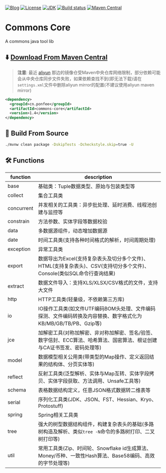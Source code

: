 [![Blog](https://img.shields.io/badge/blog-@Ponfee-informational.svg?logo=Pelican)](http://www.ponfee.cn)
[![License](https://img.shields.io/badge/license-Apache--2.0-green.svg)](https://www.apache.org/licenses/LICENSE-2.0.html)
[![JDK](https://img.shields.io/badge/jdk-8+-green.svg)](https://www.oracle.com/java/technologies/downloads/#java8)
[![Build status](https://github.com/ponfee/commons-core/workflows/build-with-maven/badge.svg)](https://github.com/ponfee/commons-core/actions)
[![Maven Central](https://img.shields.io/badge/maven--central-1.4-orange.svg?style=plastic&logo=apachemaven)](https://central.sonatype.com/artifact/cn.ponfee/commons-core/1.4)

# Commons Core

A commons java tool lib

## ⬇️ [Download From Maven Central](https://central.sonatype.com/artifact/cn.ponfee/commons-core/1.4)

> **注意**: 最近 [aliyun](https://developer.aliyun.com/mvn/search) 那边的镜像仓受Maven中央仓库网络限制，部分依赖可能会从中央仓库同步文件失败，如果依赖查找不到(即无法下载)请在`settings.xml`文件中删除aliyun mirror的配置(不建议使用aliyun maven mirror)

```xml
<dependency>
  <groupId>cn.ponfee</groupId>
  <artifactId>commons-core</artifactId>
  <version>1.4</version>
</dependency>
```

## 🔄 Build From Source

```bash
./mvnw clean package -DskipTests -Dcheckstyle.skip=true -U
```

## 🛠️ Functions
| **function** |                                           **description**                                                |
| ------------ | -------------------------------------------------------------------------------------------------------- |
| base         | 基础类：Tuple数据类型、原始与包装类型等                                                                        |
| collect      | 集合工具类                                                                                                 |
| concurrent   | 并发相关的工具类：异步批处理、延时消费、线程池创建与监控等                                                         |
| constrain    | 方法参数、实体字段等数据校验                                                                                  |
| data         | 多数据源组件，动态增加数据源                                                                                  |
| date         | 时间工具类(支持各种时间格式的解析，时间周期处理)                                                                 |
| exception    | 异常工具类                                                                                                 |
| export       | 数据导出为Excel(支持复杂表头及切分多个文件)、HTML(支持复杂表头)、CSV(支持切分多个文件)、Console(类似SQL命令行查询结果)  |
| extract      | 数据文件导入：支持XLS/XLSX/CSV格式的文件，支持大文件                                                            |
| http         | HTTP工具类(轻量级，不依赖第三方库)                                                                            |
| io           | IO操作工具类(如文件UTF编码BOM头处理、文件编码探测、文件编码转换及内容替换、数字格式化为KB/MB/GB/TB/PB、Gzip等)         |
| jce          | 加解密工具(对称加解密、非对称加解密、签名/验签、数字信封、ECC算法、哈希算法、国密算法、根证创建与CA证书签发、密码处理等)    |
| model        | 数据模型相关公用类(带类型的Map操作、定义返回结果的结构体、分页实体等)                                               |
| reflect      | 反射工具类(泛型解析、实体与Map互转、实体字段拷贝、实体字段获取、方法调用、Unsafe工具等)                               |
| schema       | 表格数据结构定义，任意JSON格式数据转二维表等                                                                    |
| serial       | 序列化工具类(JDK、JSON、FST、Hessian、Kryo、Protostuff)                                                      |
| spring       | Spring相关工具类                                                                                           |
| tree         | 强大的树型数据结构组件，构建复杂表头的基础(多路树构造及解析、类似`tree -N`命令的多路树打印、二叉树打印等)                |
| util         | 常用工具类(Zip、时间轮、Snowflake id生成算法、Money/币种、一致性Hash算法、Base58编码、高效的字节处理等)              |
